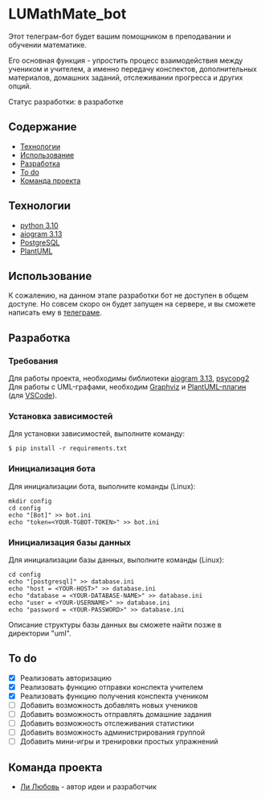 # LUMathMate_bot
Этот телеграм-бот будет вашим помощником в преподавании и обучении математике.

Его основная функция - упростить процесс взаимодействия между учеником и учителем, а именно передачу конспектов, дополнительных материалов, домашних заданий, отслеживании прогресса и других опций.

Статус разработки: в разработке 

## Содержание
- [Технологии](#технологии)
- [Использование](#использование)
- [Разработка](#разработка)
- [To do](#to-do)
- [Команда проекта](#команда-проекта)

## Технологии
- [python 3.10](https://www.python.org/downloads/release/python-3100/)
- [aiogram 3.13](https://www.google.com/url?sa=t&source=web&rct=j&opi=89978449&url=https://docs.aiogram.dev/uk-ua/latest/&ved=2ahUKEwiQnInozNaJAxVocfEDHcHeLW0QFnoECBgQAQ&usg=AOvVaw2426AC47_6UBPQDZT57rdj)
- [PostgreSQL](https://www.postgresql.org/)
- [PlantUML](https://plantuml.com/)

## Использование
К сожалению, на данном этапе разработки бот не доступен в общем доступе. Но совсем скоро он будет запущен на сервере, и вы сможете написать ему в [телеграме](https://t.me/lumathmate_bot).

## Разработка
### Требования
Для работы проекта, необходимы библиотеки [aiogram 3.13](https://www.google.com/url?sa=t&source=web&rct=j&opi=89978449&url=https://docs.aiogram.dev/uk-ua/latest/&ved=2ahUKEwiQnInozNaJAxVocfEDHcHeLW0QFnoECBgQAQ&usg=AOvVaw2426AC47_6UBPQDZT57rdj), [psycopg2](https://pypi.org/project/psycopg2/)
Для работы с UML-графами, необходим [Graphviz](https://graphviz.org/) и [PlantUML-плагин](https://marketplace.visualstudio.com/items?itemName=jebbs.plantuml) (для [VSCode](https://code.visualstudio.com/)).

### Установка зависимостей
Для установки зависимостей, выполните команду:
```
$ pip install -r requirements.txt 
``` 

### Инициализация бота
Для инициализации бота, выполните команды (Linux):
```
mkdir config
cd config 
echo "[Bot]" >> bot.ini
echo "token=<YOUR-TGBOT-TOKEN>" >> bot.ini 
```

### Инициализация базы данных
Для инициализации базы данных, выполните команды (Linux):
```
cd config
echo "[postgresql]" >> database.ini
echo "host = <YOUR-HOST>" >> database.ini
echo "database = <YOUR-DATABASE-NAME>" >> database.ini
echo "user = <YOUR-USERNAME>" >> database.ini
echo "password = <YOUR-PASSWORD>" >> database.ini
```
Описание структуры базы данных вы сможете найти позже в директории "uml".

## To do
- [x] Реализовать авторизацию 
- [x] Реализовать функцию отправки конспекта учителем
- [x] Реализовать функцию получения конспекта учеником
- [ ] Добавить возможность добавлять новых учеников
- [ ] Добавить возможность отправлять домашние задания
- [ ] Добавить возможность отслеживания статистики
- [ ] Добавить возможность администрирования группой
- [ ] Добавить мини-игры и тренировки простых упражнений

## Команда проекта
- [Ли Любовь](https://t.me/empty_space1310) - автор идеи и разработчик